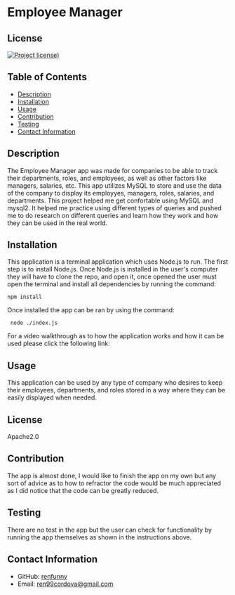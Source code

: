 # Employee Manager

## License

[![Project license](https://img.shields.io/badge/license-Apache2.0-green))](https://opensource.org/licenses/Apache-2.0)

## Table of Contents

- [Description](#description)
- [Installation](#installation)
- [Usage](#usage)
- [Contribution](#contribution)
- [Testing](#testing)
- [Contact Information](#contact-information)

## Description

The Employee Manager app was made for companies to be able to track their departments, roles, and employees, as well as other factors like managers, salaries, etc. This app utilizes MySQL to store and use the data of the company to display its employyes, managers, roles, salaries, and departments. This project helped me get confortable using MySQL and mysql2. It helped me practice using different types of queries and pushed me to do research on different queries and learn how they work and how they can be used in the real world.

## Installation

This application is a terminal application which uses Node.js to run. The first step is to install Node.js. Once Node.js is installed in the user's computer they will have to clone the repo, and open it, once opened the user must open the terminal and install all dependencies by running the command:

```
npm install

```

Once installed the app can be ran by using the command:

```
 node ./index.js

```

For a video walkthrough as to how the application works and how it can be used please click the following link:

## Usage

This application can be used by any type of company who desires to keep their employees, departments, and roles stored in a way where they can be easily displayed when needed.

## License

Apache2.0

## Contribution

The app is almost done, I would like to finish the app on my own but any sort of advice as to how to refractor the code would be much appreciated as I did notice that the code can be greatly reduced.

## Testing

There are no test in the app but the user can check for functionality by running the app themselves as shown in the instructions above.

## Contact Information

- GitHub: [renfunny](https://github.com/renfunny)
- Email: [ren99cordova@gmail.com](mailto:ren99cordova@gmail.com)
